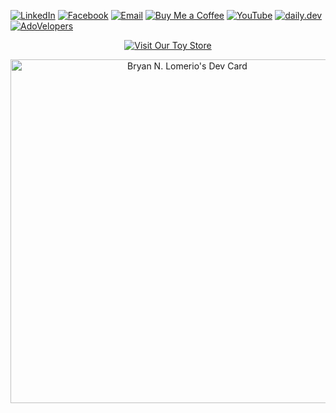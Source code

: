 
[![LinkedIn](https://img.shields.io/badge/LinkedIn-0077B5?style=for-the-badge&logo=linkedin&logoColor=white)](https://www.linkedin.com/in/bryan-lomerio-26562123a)
[![Facebook](https://img.shields.io/badge/Facebook-1877F2?style=for-the-badge&logo=facebook&logoColor=white)](https://www.facebook.com/profile.php?id=100093050435995) [![Email](https://img.shields.io/badge/Email-D14836?style=for-the-badge&logo=gmail&logoColor=white)](mailto:bryanlomerioanino@gmail.com) [![Buy Me a Coffee](https://img.shields.io/badge/Buy_Me_a_Coffee-FFDD00?style=for-the-badge&logo=buy-me-a-coffee&logoColor=black)](https://www.buymeacoffee.com/aninooo) [![YouTube](https://img.shields.io/badge/YouTube-FF0000?style=for-the-badge&logo=youtube&logoColor=white)](https://www.youtube.com/@bryanlomerio2762) [![daily.dev](https://img.shields.io/badge/daily.dev-0A0A0A?style=for-the-badge&logo=daily.dev&logoColor=white)](https://app.daily.dev/bryannlomerio) [![AdoVelopers](https://img.shields.io/badge/%20AdoVelopers-0077B5?style=for-the-badge&logo=cloud&logoColor=white)](https://www.adovelopers.cloud/)

<p align="center">
  <a href="https://toy-store-sooty.vercel.app/">
    <img src="https://img.shields.io/badge/%20%20Toy%20Store-FF4081?style=for-the-badge&logo=vercel&logoColor=white" alt="Visit Our Toy Store" />
  </a>
</p>

<p align="center" style="margin: 0;">
  <a href="https://app.daily.dev/bryannlomerio">
    <img src="https://api.daily.dev/devcards/v2/mHO04tNYIlQwbivbCY7Am.png?type=wide&r=fd3" width="550" alt="Bryan N. Lomerio's Dev Card" style="display: block; margin: 0 auto;">
  </a>
</p>

